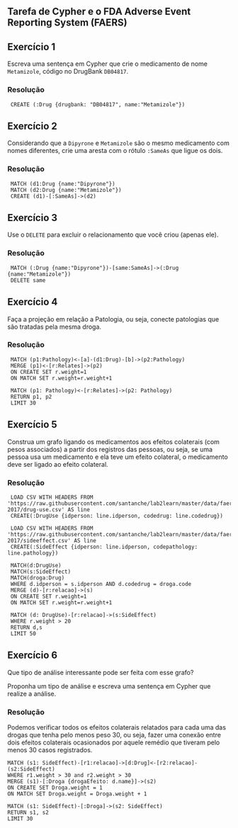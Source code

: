 ## Tarefa de Cypher e o FDA Adverse Event Reporting System (FAERS)

## Exercício 1

Escreva uma sentença em Cypher que crie o medicamento de nome `Metamizole`, código no DrugBank `DB04817`.

### Resolução
~~~cypher
 CREATE (:Drug {drugbank: "DB04817", name:"Metamizole"})
~~~

## Exercício 2

Considerando que a `Dipyrone` e `Metamizole` são o mesmo medicamento com nomes diferentes, crie uma aresta com o rótulo `:SameAs` que ligue os dois.

### Resolução
~~~cypher
 MATCH (d1:Drug {name:"Dipyrone"})
 MATCH (d2:Drug {name:"Metamizole"})
 CREATE (d1)-[:SameAs]->(d2)
~~~

## Exercício 3

Use o `DELETE` para excluir o relacionamento que você criou (apenas ele).

### Resolução
~~~cypher
 MATCH (:Drug {name:"Dipyrone"})-[same:SameAs]->(:Drug {name:"Metamizole"})
 DELETE same
~~~

## Exercício 4

Faça a projeção em relação a Patologia, ou seja, conecte patologias que são tratadas pela mesma droga.

### Resolução
~~~cypher
 MATCH (p1:Pathology)<-[a]-(d1:Drug)-[b]->(p2:Pathology)
 MERGE (p1)<-[r:Relates]->(p2)
 ON CREATE SET r.weight=1
 ON MATCH SET r.weight=r.weight+1

 MATCH (p1: Pathology)<-[r:Relates]->(p2: Pathology) 
 RETURN p1, p2
 LIMIT 30
~~~

## Exercício 5

Construa um grafo ligando os medicamentos aos efeitos colaterais (com pesos associados) a partir dos registros das pessoas, ou seja, se uma pessoa usa um medicamento e ela teve um efeito colateral, o medicamento deve ser ligado ao efeito colateral.

### Resolução
~~~cypher
 LOAD CSV WITH HEADERS FROM 'https://raw.githubusercontent.com/santanche/lab2learn/master/data/faers-2017/drug-use.csv' AS line
 CREATE(:DrugUse {idperson: line.idperson, codedrug: line.codedrug})

 LOAD CSV WITH HEADERS FROM 'https://raw.githubusercontent.com/santanche/lab2learn/master/data/faers-2017/sideeffect.csv' AS line
 CREATE(:SideEffect {idperson: line.idperson, codepathology: line.pathology})

 MATCH(d:DrugUse)
 MATCH(s:SideEffect)
 MATCH(droga:Drug)
 WHERE d.idperson = s.idperson AND d.codedrug = droga.code
 MERGE (d)-[r:relacao]->(s)
 ON CREATE SET r.weight=1
 ON MATCH SET r.weight=r.weight+1

 MATCH (d: DrugUse)-[r:relacao]->(s:SideEffect)
 WHERE r.weight > 20
 RETURN d,s
 LIMIT 50
~~~

## Exercício 6

Que tipo de análise interessante pode ser feita com esse grafo?

Proponha um tipo de análise e escreva uma sentença em Cypher que realize a análise.

### Resolução

Podemos verificar todos os efeitos colaterais relatados para cada uma das drogas que tenha pelo menos peso 30, ou seja, fazer uma conexão entre dois efeitos colaterais ocasionados por aquele remédio que tiveram pelo menos 30 casos registrados.

~~~cypher
MATCH (s1: SideEffect)-[r1:relacao]->[d:Drug]<-[r2:relacao]-(s2:SideEffect)
WHERE r1.weight > 30 and r2.weight > 30
MERGE (s1)-[:Droga {drogaEfeito: d.name}]->(s2)
ON CREATE SET Droga.weight = 1
ON MATCH SET Droga.weight = Droga.weight + 1

MATCH (s1: SideEffect)-[:Droga]->(s2: SideEffect)
RETURN s1, s2
LIMIT 30
~~~


